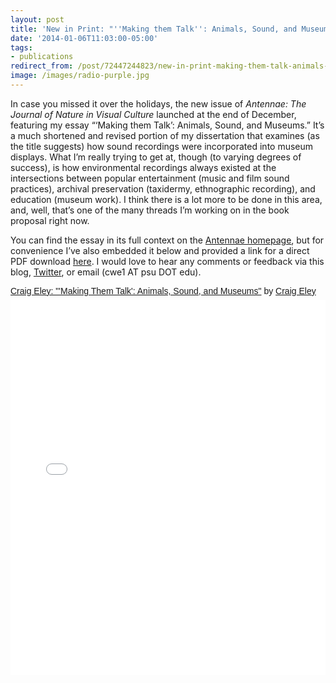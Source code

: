 ```yaml
---
layout: post 
title: 'New in Print: "''Making them Talk'': Animals, Sound, and Museums"' 
date: '2014-01-06T11:03:00-05:00' 
tags: 
- publications 
redirect_from: /post/72447244823/new-in-print-making-them-talk-animals-sound-and/
image: /images/radio-purple.jpg
---
```


In case you missed it over the holidays, the new issue of *Antennae: The Journal of Nature in Visual Culture* launched at the end of December, featuring my essay “‘Making them Talk’: Animals, Sound, and Museums.” It’s a much shortened and revised portion of my dissertation that examines (as the title suggests) how sound recordings were incorporated into museum displays. What I’m really trying to get at, though (to varying degrees of success), is how environmental recordings always existed at the intersections between popular entertainment (music and film sound practices), archival preservation (taxidermy, ethnographic recording), and education (museum work). I think there is a lot more to be done in this area, and, well, that’s one of the many threads I’m working on in the book proposal right now.

You can find the essay in its full context on the [Antennae homepage](http://www.antennae.org.uk/), but for convenience I’ve also embedded it below and provided a link for a direct PDF download [here](https://www.dropbox.com/s/sboz7hy9c93ssif/Eley%20-%20Making%20Them%20Talk.pdf). I would love to hear any comments or feedback via this blog, [Twitter](https://twitter.com/craigeley), or email (cwe1 AT psu DOT edu).

<p  style=" margin: 12px auto 6px auto; font-family: Helvetica,Arial,Sans-serif; font-style: normal; font-variant: normal; font-weight: normal; font-size: 14px; line-height: normal; font-size-adjust: none; font-stretch: normal; -x-system-font: none; display: block;">   <a title="View Craig Eley: &quot;&#x27;Making Them Talk&#x27;: Animals, Sound, and Museums&quot; on Scribd" href="http://www.scribd.com/doc/193120097/Craig-Eley-Making-Them-Talk-Animals-Sound-and-Museums"  style="text-decoration: underline;" >Craig Eley: &quot;&#x27;Making Them Talk&#x27;: Animals, Sound, and Museums&quot;</a> by <a title="View Craig Eley's profile on Scribd" href="http://www.scribd.com/craig_eley"  style="text-decoration: underline;" >Craig Eley</a></p><iframe class="scribd_iframe_embed" src="//www.scribd.com/embeds/193120097/content?start_page=1&view_mode=scroll&access_key=key-1yw0twvqecb3814zxmcu&show_recommendations=true" data-auto-height="false" data-aspect-ratio="0.7068965517241379" scrolling="no" id="doc_23365" width="100%" height="600" frameborder="0"></iframe>

